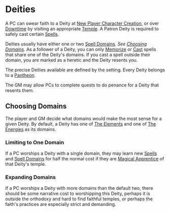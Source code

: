# Deities

A PC can swear faith to a Deity at [New Player Character Creation](../Character%20Creation/New%20Player%20Character%20Creation.md), or over [Downtime](../Player%20Characters/Derived%20Statistics/Level.md#Downtime) by visiting an appropriate [Temple](../Resources%20for%20GMs/Economy/Price%20Subtables/Holy%20Temple.md). A Patron Deity is required to safely cast certain [Spells](Spells.md).

Deities usually have either one or two [Spell Domains](Spells/Spell%20Domains/{Spell%20Domains}.md). *See [Choosing Domains](Deities.md#Choosing%20Domains)*. As a follower of a Deity, you can only [Memorize](Spellcasting/Spell%20Learning/Spell%20Memorization.md) or [Cast](Spellcasting/Spellcasting.md) spells that share one of the Deity's domains. If you cast a spell outside their domain, you are marked as a heretic and the Deity resents you.

The precise Deities available are defined by the setting. Every Deity belongs to a [Pantheon](../Resources%20for%20GMs/Mithrinian%20Pantheons/Pantheons%20of%20Mithrinia.md).

The GM may allow PCs to complete quests to do penance for a Deity that resents them.

## Choosing Domains

The player and GM decide what domains would make the most sense for a given Deity. By default, a Deity has one of [The Elements](Spells/Spell%20Domains/{Spell%20Domains}.md#The%20Elements) and one of [The Energies](Spells/Spell%20Domains/{Spell%20Domains}.md#The%20Energies) as its domains.

### Limiting to One Domain

If a PC worships a Deity with a single domain, they may learn new [Spells](Spells.md) and [Spell Domains](Spells/Spell%20Domains/{Spell%20Domains}.md) for half the normal cost if they are [Magical Apprentice](Spellcasting/Spell%20Learning/Magical%20Apprentice.md) of that Deity's temple.

### Expanding Domains

If a PC worships a Deity with more domains than the default two, there should be some narrative cost to worshipping this Deity, perhaps it is outside the orthodoxy and hard to find faithful temples, or perhaps the faith's practices are especially strict and demanding.
